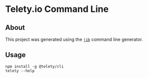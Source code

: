 # Telety.io Command Line

## About

This project was generated using the [`jib`](https://www.npmjs.com/package/@jib/jib)
command line generator.

## Usage

```shell
npm install -g @telety/cli
telety --help
```
